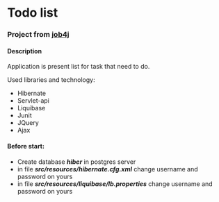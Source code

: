 # Todo list

### Project from [job4j](http://job4j.ru:8888/TrackStudio/staticframeset.html)

#### Description

Application is present list for task that need to do.

Used libraries and technology:
* Hibernate
* Servlet-api
* Liquibase
* Junit
* JQuery
* Ajax

#### Before start:
* Create database ***hiber*** in postgres server
* in file ***src/resources/hibernate.cfg.xml*** change username and password on yours
* in file ***src/resources/liquibase/lb.properties*** change username and password on yours
